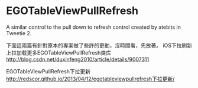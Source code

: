 # EGOTableViewPullRefresh
A similar control to the pull down to refresh control created by atebits in Tweetie 2.

下面這兩篇有針對原本的專案做了些許的更動，沒時間看，先放著。
iOS下拉刷新上拉加载更多EGOTableViewPullRefresh类库
http://blog.csdn.net/duxinfeng2010/article/details/9007311

EGOTableViewPullRefresh下拉更新
http://redscor.github.io/2013/04/12/egotableviewpullrefresh下拉更新/
